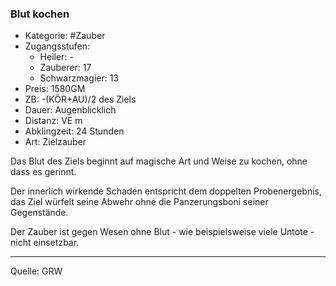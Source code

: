 ### Blut kochen

- Kategorie: #Zauber
- Zugangsstufen:
  - Heiler: -
  - Zauberer: 17
  - Schwarzmagier: 13
- Preis: 1580GM
- ZB: -(KÖR+AU)/2 des Ziels
- Dauer: Augenblicklich
- Distanz: VE m
- Abklingzeit: 24 Stunden
- Art: Zielzauber

Das Blut des Ziels beginnt auf magische Art und Weise zu kochen, ohne dass es gerinnt.

Der innerlich wirkende Schaden entspricht dem doppelten Probenergebnis, das Ziel würfelt seine Abwehr ohne die Panzerungsboni seiner Gegenstände.

Der Zauber ist gegen Wesen ohne Blut - wie beispielsweise viele Untote - nicht einsetzbar.

---

Quelle: GRW
